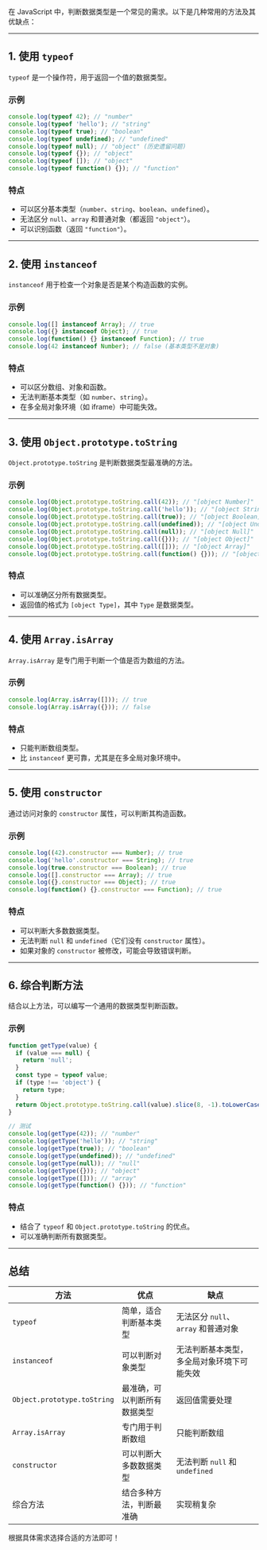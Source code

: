 在 JavaScript 中，判断数据类型是一个常见的需求。以下是几种常用的方法及其优缺点：

---

## **1. 使用 `typeof`**
`typeof` 是一个操作符，用于返回一个值的数据类型。

### **示例**
```javascript
console.log(typeof 42); // "number"
console.log(typeof 'hello'); // "string"
console.log(typeof true); // "boolean"
console.log(typeof undefined); // "undefined"
console.log(typeof null); // "object" (历史遗留问题)
console.log(typeof {}); // "object"
console.log(typeof []); // "object"
console.log(typeof function() {}); // "function"
```

### **特点**
- 可以区分基本类型（`number`、`string`、`boolean`、`undefined`）。
- 无法区分 `null`、`array` 和普通对象（都返回 `"object"`）。
- 可以识别函数（返回 `"function"`）。

---

## **2. 使用 `instanceof`**
`instanceof` 用于检查一个对象是否是某个构造函数的实例。

### **示例**
```javascript
console.log([] instanceof Array); // true
console.log({} instanceof Object); // true
console.log(function() {} instanceof Function); // true
console.log(42 instanceof Number); // false (基本类型不是对象)
```

### **特点**
- 可以区分数组、对象和函数。
- 无法判断基本类型（如 `number`、`string`）。
- 在多全局对象环境（如 iframe）中可能失效。

---

## **3. 使用 `Object.prototype.toString`**
`Object.prototype.toString` 是判断数据类型最准确的方法。

### **示例**
```javascript
console.log(Object.prototype.toString.call(42)); // "[object Number]"
console.log(Object.prototype.toString.call('hello')); // "[object String]"
console.log(Object.prototype.toString.call(true)); // "[object Boolean]"
console.log(Object.prototype.toString.call(undefined)); // "[object Undefined]"
console.log(Object.prototype.toString.call(null)); // "[object Null]"
console.log(Object.prototype.toString.call({})); // "[object Object]"
console.log(Object.prototype.toString.call([])); // "[object Array]"
console.log(Object.prototype.toString.call(function() {})); // "[object Function]"
```

### **特点**
- 可以准确区分所有数据类型。
- 返回值的格式为 `[object Type]`，其中 `Type` 是数据类型。

---

## **4. 使用 `Array.isArray`**
`Array.isArray` 是专门用于判断一个值是否为数组的方法。

### **示例**
```javascript
console.log(Array.isArray([])); // true
console.log(Array.isArray({})); // false
```

### **特点**
- 只能判断数组类型。
- 比 `instanceof` 更可靠，尤其是在多全局对象环境中。

---

## **5. 使用 `constructor`**
通过访问对象的 `constructor` 属性，可以判断其构造函数。

### **示例**
```javascript
console.log((42).constructor === Number); // true
console.log('hello'.constructor === String); // true
console.log(true.constructor === Boolean); // true
console.log([].constructor === Array); // true
console.log({}.constructor === Object); // true
console.log(function() {}.constructor === Function); // true
```

### **特点**
- 可以判断大多数数据类型。
- 无法判断 `null` 和 `undefined`（它们没有 `constructor` 属性）。
- 如果对象的 `constructor` 被修改，可能会导致错误判断。

---

## **6. 综合判断方法**
结合以上方法，可以编写一个通用的数据类型判断函数。

### **示例**
```javascript
function getType(value) {
  if (value === null) {
    return 'null';
  }
  const type = typeof value;
  if (type !== 'object') {
    return type;
  }
  return Object.prototype.toString.call(value).slice(8, -1).toLowerCase();
}

// 测试
console.log(getType(42)); // "number"
console.log(getType('hello')); // "string"
console.log(getType(true)); // "boolean"
console.log(getType(undefined)); // "undefined"
console.log(getType(null)); // "null"
console.log(getType({})); // "object"
console.log(getType([])); // "array"
console.log(getType(function() {})); // "function"
```

### **特点**
- 结合了 `typeof` 和 `Object.prototype.toString` 的优点。
- 可以准确判断所有数据类型。

---

## **总结**

| 方法                        | 优点                                      | 缺点                                      |
|-----------------------------|-------------------------------------------|-------------------------------------------|
| `typeof`                    | 简单，适合判断基本类型                    | 无法区分 `null`、`array` 和普通对象       |
| `instanceof`                | 可以判断对象类型                          | 无法判断基本类型，多全局对象环境下可能失效 |
| `Object.prototype.toString` | 最准确，可以判断所有数据类型              | 返回值需要处理                            |
| `Array.isArray`             | 专门用于判断数组                          | 只能判断数组                              |
| `constructor`               | 可以判断大多数数据类型                    | 无法判断 `null` 和 `undefined`            |
| 综合方法                    | 结合多种方法，判断最准确                  | 实现稍复杂                                |

根据具体需求选择合适的方法即可！